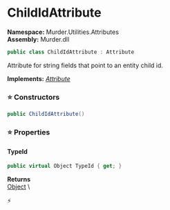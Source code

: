 # ChildIdAttribute

**Namespace:** Murder.Utilities.Attributes \
**Assembly:** Murder.dll

```csharp
public class ChildIdAttribute : Attribute
```

Attribute for string fields that point to an entity child id.

**Implements:** _[Attribute](https://learn.microsoft.com/en-us/dotnet/api/System.Attribute?view=net-7.0)_

### ⭐ Constructors
```csharp
public ChildIdAttribute()
```

### ⭐ Properties
#### TypeId
```csharp
public virtual Object TypeId { get; }
```

**Returns** \
[Object](https://learn.microsoft.com/en-us/dotnet/api/System.Object?view=net-7.0) \


⚡